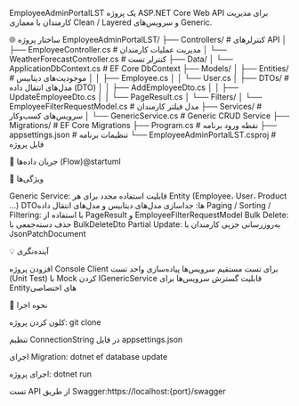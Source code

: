 EmployeeAdminPortalLST
یک پروژه ASP.NET Core Web API برای مدیریت کارمندان با معماری Clean / Layered و سرویس‌های Generic.

🌐 ساختار پروژه
EmployeeAdminPortalLST/
├── Controllers/                    # کنترلرهای API
│   ├── EmployeeController.cs       # مدیریت عملیات کارمندان
│   └── WeatherForecastController.cs # کنترلر تست
├── Data/
│   └── ApplicationDbContext.cs     # EF Core DbContext
├── Models/
│   ├── Entities/                   # موجودیت‌های دیتابیس
│   │   ├── Employee.cs
│   │   └── User.cs
│   ├── DTOs/                       # مدل‌های انتقال داده (DTO)
│   │   ├── AddEmployeeDto.cs
│   │   ├── UpdateEmployeeDto.cs
│   │   └── PageResult.cs
│   └── Filters/
│       └── EmployeeFilterRequestModel.cs # مدل فیلتر کارمندان
├── Services/                       # سرویس‌های کسب‌وکار
│   └── GenericService.cs           # Generic CRUD Service
├── Migrations/                     # EF Core Migrations
├── Program.cs                      # نقطه ورود برنامه
├── appsettings.json                # تنظیمات برنامه
└── EmployeeAdminPortalLST.csproj   # فایل پروژه


🔁 جریان داده‌ها
(Flow)@startuml

🔹 ویژگی‌ها

Generic Service: قابلیت استفاده مجدد برای هر Entity (Employee، User، Product ...)
DTOها: جداسازی مدل‌های دیتابیس و مدل‌های انتقال داده
Paging / Sorting / Filtering: با استفاده از PageResult<T> و EmployeeFilterRequestModel
Bulk Delete: حذف دسته‌جمعی با BulkDeleteDto
Partial Update: به‌روزرسانی جزیی کارمندان با JsonPatchDocument


💡 آینده‌نگری

افزودن پروژه Console Client برای تست مستقیم سرویس‌ها
پیاده‌سازی واحد تست (Unit Test) با Mock کردن IGenericService
قابلیت گسترش سرویس‌ها برای Entityهای اختصاصی


📌 نحوه اجرا

کلون کردن پروژه:
git clone <repository-url>


تنظیم ConnectionString در فایل appsettings.json

اجرای Migration:
dotnet ef database update


اجرای پروژه:
dotnet run


تست API از طریق Swagger:https://localhost:{port}/swagger

